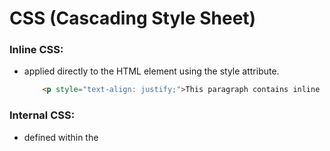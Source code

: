 # CSS (Cascading Style Sheet)
### Inline CSS:
- applied directly to the HTML element using the style attribute.
    ```html
        <p style="text-align: justify;">This paragraph contains inline CSS.</p>
    ```
### Internal CSS:
- defined within the <style> tag in the <head> section of the HTML document.
    ```html
        <!DOCTYPE html>
        <html lang="en">
        <head>
            <style>
                h2 { text-align: center; color: red; }
            </style>
        </head>
        <body>
            <h2>This heading is with internal CSS.</h2>
        </body>
    ```
### External CSS:
- defined in a seperate CSS file and linked to the HTML document using the <link> tag.
    - `index.html`
    ```html
        <!DOCTYPE html>
        <html lang="en">
        <head>
            <link rel="stylesheet" href="style.css"/>
        </head>
        <body>
            <h2>This heading is with internal CSS.</h2>
        </body>
    ```
    - `style.css`
    ```css
        h2 {
            text-align: center;
            color: red;
        }
    ```
---
## CSS Selectors:
### Element Selector:
- Select all instances of a particular HTML element.
    ```css
        p {
            color: lightblue;
        }
    ```
### Class Selector:
- Selects elements with a specific class attribute.
    ```css
        .container {
            background-color: silver;
        }
    ```
### ID Selector:
- Selects a single element with a specific id attribute.
    ```css
        #navbar {
            background-color: pink;
        }
    ```
---

## CSS Typography and CSS Box Model
### Typography
- **Attribures**
    - color --> sets font color
    - font-seze --> sets the size of the font
    - font-weight --> sets the thickness of the font
    - font-style --> sets the font style
- **Example**
    ```css
        p {
            color: lightblue;
            font-size: 18px;
            font-weight: 700;
            font-style: italic;
        }
    ```
- **Attribures**
    - content --> includes the content's height and width<br>
    - border --> line that surrounds the content, can have specific - width, style and color<br>
    - padding --> space between content and border<br>
    - margin --> space between the border of the content and surrounding elements. 
- **Example**
    ```css
        .box {
            width: 200px;
            height: 100px;
            border: 2px solid gray;
            padding: 20px;
            margin: 10px;
        }
    ```

## CSS Positioning
- Allows to place elements precisely in desired place.
- **Properties:** static, relative, absolute, fixed, sticky.
- The properties offer flexibility for organizing content.
- For Example,
    - **`relative`** - moves an element to its normal position
    - **`absolute`** - places an element based on its closest positioned ancestor.

### `Static` Positioning:
- The default position behavior of an element. If no position property is diclered, the element considered it as default position: **static**.

### `Relative` Positioning:
- The element will move relative to its normal/actual position.
- Allows the use of **top**, **bottom**, **left** and **right** properties for adjustment.
    ```css
        .one {
            background-color: powderblue;
            position: relative;
            right: 50px;
        }
    ```

### `Absolute` Positioning:
- The element will move relativele to the nearest positioned (parent) element.
- If none, it positioned relative to the initial containing block (usually - the <html> element).
    ```css
        .one {
            background-color: powderblue;
            position: absolute;
            top: 50px;
            left: 0px;
        }
    ```

### `Fixed` Positioning:
- The element will be positioned relative to the browser window.
- Remain fixed even when the page is being scrolled.
    ```css
        .navbar {
            background-color: gray;
            position: fixed;
            top: 0px;
            width: 100%;
            text-align: center;
        }
    ```

### `Sticky` Positioning:
- The element acts like relative positioning until the element reaches a specified point during scrolling, then it become `fixed`.
    ```css
        .sticky-navbar {
            background-color: gray;
            position: sticky;
            top: 0px;
        }
    ```

### `Z-Index` Positioning:**
- Z-Index specifies the stack order of an element.
- Higher z-index valued element is displayed in front of lower valued element.
    ```css
        #first {
            background-color: gray;
            position: absolute;
            z-index: -1
            top: 30px;
            left: 30px;
        }
        #second {
            background-color: maroon;
            position: absolute;
            top: 10px;
            left: 10px;
        }
        #third {
            background-color: gray;
            position: absolute;
            z-index: -2
            top: 50px;
            left: 50px;
        }
    ```

## CSS Flexbox and Grid
### FlexBox
- One dimensional layout model, designed for arranging elements in a row or in a column.
- Simplifly the complex layout. **How?** - Elements can dynamically adjust their size and position within a container, depending on the available space.

#### Display Flex:
- defines a flex container; enables a flex context for all its direct children.
    ```css
        .container {
            display: flex;
        }
    ```

#### Flex Direction:
- defines the direction of the flex items, places in the flex container.
    ```css
        .container {
            display: flex;
            flex-direction: row | row-reverse | column | column-reverse;
        }
    ```

#### Justify Content:
- distributes extra free space left over when all the flex items on a line are inflexible or flexible but have reached their maximum size.
    ```css
        .container {
            display: flex;
            justify-content: flex-start | flex-end | center | space-between | space-around | space-evenly;
        }
    ```

#### Align Items:
- defines the default behavior for how flex items are laid out along the cross-axis on the current line.
    ```css
        .container {
            display: flex;
            align-items: stretch | flex-start | flex-end | center | baseline;
        }
    ```

#### Gap:
- gap controls the space between flex items.
    ```css
        .container {
            display: flex;
            gap: 10px;
            gap: 10px 20px; /*row-gap column-gap*/
            row-gap: 10px;
            column-gap: 20px;
        }
    ```

#### **Flexbox Example**
- In index.html:
    ```html
        <!DOCTYPE html>
        <html lang="en">
            <head>
                <title>CSS Flex Document</title>
                <link rel="stylesheet" href="style.css" />
            </head>
            <body>
                <div class="parent">
                    <div class="child">
                        <p>Flexbox is a one-dimensional layout model, primarily designed for arranging elements in a row or in a column.</p>
                    </div>
                    <div class="child">
                        <p>
                            Flexbox is a one-dimensional layout model, primarily designed for arranging elements in a row or in a column.
                        </p>
                    </div>
                    <div class="child">
                        <p>Flexbox is a one-dimensional layout model, primarily designed for 
                            arranging elements in a row or in a column.</p>
                    </div>
                    <div class="child">
                        <p>
                            Flexbox is a one-dimensional layout model, primarily designed for 
                            arranging elements in a row or in a column.
                        </p>
                    </div>
                </div>
            </body>
        </html>
    ```
- In style.css: 
    ```css
        .parent {
            display: flex;
            flex-direction: row;
            gap: 10px;
            padding: 10px;
            height: 600px;
            background-color: tan;
            align-items: center;
            justify-content: center;
        }
        .child {
            border: 2px solid gray;
            padding: 10px;
            width: 200px;
        }
    ```
---

### Grid
- Two dimensional layout model; creates grid structures consisting oḟ rows and columns.
- Excels at creating complex, grid-based layouts, such as those found in magazines, newspaper, and responsive web applications.
    ```css
        .container {
            display: grid;
        }
    ```

#### Grid Columns and Rows
- defines the columns and rows of the grid with a space-separated list of values.
    ```css
        .container {
            display: grid;
            grid-template-columns: 300px 400px 500px;
            grid-template-columns: 1fr 1fr 1fr; /* Each element will take the same width */
            grid-template-columns: repeat(3, 1fr); /* Same as last */
            grid-template-rows: 100px 1fr max-content;
            grid-template-rows: min-content 1fr min-content;
        }
    ```

#### Repeat
- if the definition contains repeating parts, it can be done using the **repeat()** natation to stramline things.
    ```css
        .container {
            display: grid;
            grid-template-columns: repeat(3, 100px);
        }
    ```

#### Grid Example
- In index.html:
    ```html
        <!DOCTYPE html>
        <html lang="en">
            <head>
                <title>CSS Grid Document</title>
                <link rel="stylesheet" href="style.css" />
            </head>
            <body>
                <div class="parent">
                    <div class="child">
                        <p>Grid is a two-dimensional layout model, primarily designed for arranging elements in a rows and columns.</p>
                    </div>
                    <div class="child">
                        <p>
                            Grid is a two-dimensional layout model, primarily designed for arranging elements in a rows and columns.
                        </p>
                    </div>
                    <div class="child">
                        <p>Grid is a two-dimensional layout model, primarily designed for 
                            arranging elements in a rows and columns.</p>
                    </div>
                    <div class="child">
                        <p>
                            Grid is a two-dimensional layout model, primarily designed for 
                            arranging elements in a rows and columns.
                        </p>
                    </div>
                    <div class="child">
                        <p>
                            Grid is a two-dimensional layout model, primarily designed for 
                            arranging elements in a rows and columns.
                        </p>
                    </div>
                    <div class="child">
                        <p>
                            Grid is a two-dimensional layout model, primarily designed for 
                            arranging elements in a rows and columns.
                        </p>
                    </div>
                </div>
            </head>
        </html>
    ```
- In style.css: 
    ```css
        .parent {
            display: grid;
            grid-template-columns: 1fr 1fr 1fr;
            grid-template-rows: 1fr 1fr;
            gap: 10px;
            padding: 20px;
            height: 400px;
            background-color: tan;
        }
        .child {
            border: 2px solid gray;
            padding: 10px;
            font-size: 16px;
            width: auto;
        }
    ```